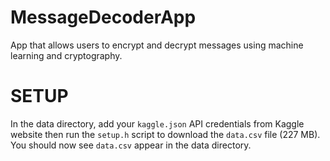 # MessageDecoderApp
 App that allows users to encrypt and decrypt messages using machine learning and cryptography. 

# SETUP
 In the data directory, add your `kaggle.json` API credentials from Kaggle website then run the `setup.h` script to download the `data.csv` file (227 MB). You should now see `data.csv` appear in the data directory.